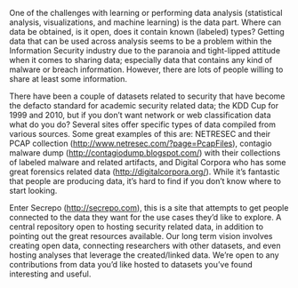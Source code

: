 One of the challenges with learning or performing data analysis (statistical analysis, visualizations, and machine learning) is the data part. Where can data be obtained, is it open, does it contain known (labeled) types? Getting data that can be used across analysis seems to be a problem within the Information Security industry due to the paranoia and tight-lipped attitude when it comes to sharing data; especially data that contains any kind of malware or breach information. However, there are lots of people willing to share at least some information. 

There have been a couple of datasets related to security that have become the defacto standard for academic security related data; the KDD Cup for 1999 and 2010, but if you don’t want network or web classification data what do you do? Several sites offer specific types of data compiled from various sources. Some great examples of this are: NETRESEC and their PCAP collection (http://www.netresec.com/?page=PcapFiles), contagio malware dump (http://contagiodump.blogspot.com/) with their collections of labeled malware and related artifacts, and Digital Corpora who has some great forensics related data (http://digitalcorpora.org/). While it’s fantastic that people are producing data, it’s hard to find if you don’t know where to start looking.

Enter Secrepo (http://secrepo.com), this is a site that attempts to get people connected to the data they want for the use cases they’d like to explore. A central repository open to hosting security related data, in addition to pointing out the great resources available. Our long term vision involves creating open data, connecting researchers with other datasets, and even hosting analyses that leverage the created/linked data. We’re open to any contributions from data you’d like hosted to datasets you’ve found interesting and useful.
